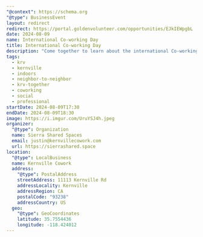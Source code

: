 ```yaml
---
"@context": https://schema.org
"@type": BusinessEvent
layout: redirect
redirect: https://portal.goldenvolunteer.com/opportunities/EJkIEWpgbL
date: 2024-08-09
name: International Co-working Day
title: International Co-working Day
description: "Come together to learn about the international Co-working Movement. "
tags:
  - krv
  - kernville
  - indoors
  - neighbor-to-neighbor
  - krv-together
  - coworking
  - social
  - professional
startDate: 2024-08-09T17:30
endDate: 2024-08-09T18:30
image: https://i.imgur.com/UruYSJ4h.jpeg
organizer:
  "@type": Organization
  name: Sierra Shared Spaces
  email: justin@kernvillecowork.com
  url: https://sierrashared.space
location:
  "@type": LocalBusiness
  name: Kernville Cowork
  address:
    "@type": PostalAddress
    streetAddress: 11113 Kernville Rd
    addressLocality: Kernville
    addressRegion: CA
    postalCode: "93238"
    addressCountry: US
  geo:
    "@type": GeoCoordinates
    latitude: 35.7554436
    longitude: -118.424012
---
```

